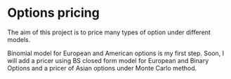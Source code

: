 # Options pricing
The aim of this project is to price many types of option under different models. 

Binomial model for European and American options is my first step.
Soon, I will add a pricer using BS closed form model for European and Binary Options and a pricer of Asian options under Monte Carlo method.
